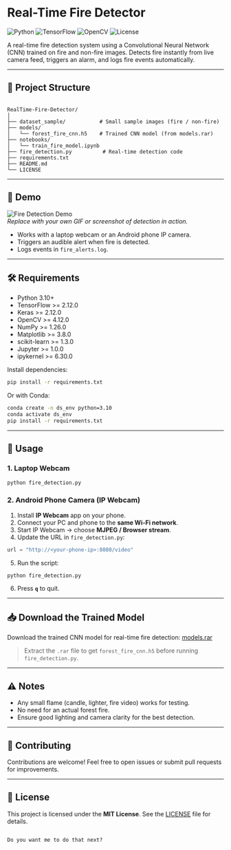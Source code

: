 # Real-Time Fire Detector

![Python](https://img.shields.io/badge/python-3.10+-blue)
![TensorFlow](https://img.shields.io/badge/tensorflow-2.12+-orange)
![OpenCV](https://img.shields.io/badge/opencv-4.12-green)
![License](https://img.shields.io/badge/license-MIT-blue)

A real-time fire detection system using a Convolutional Neural Network (CNN) trained on fire and non-fire images. Detects fire instantly from live camera feed, triggers an alarm, and logs fire events automatically.

---

## 📁 Project Structure

```

RealTime-Fire-Detector/
│
├── dataset_sample/           # Small sample images (fire / non-fire)
├── models/
│   └── forest_fire_cnn.h5    # Trained CNN model (from models.rar)
├── notebooks/
│   └── train_fire_model.ipynb
├── fire_detection.py          # Real-time detection code
├── requirements.txt
├── README.md
└── LICENSE

````

---

## 🎥 Demo

![Fire Detection Demo](images/demo.gif)  
*Replace with your own GIF or screenshot of detection in action.*

- Works with a laptop webcam or an Android phone IP camera.  
- Triggers an audible alert when fire is detected.  
- Logs events in `fire_alerts.log`.

---

## 🛠️ Requirements

- Python 3.10+  
- TensorFlow >= 2.12.0  
- Keras >= 2.12.0  
- OpenCV >= 4.12.0  
- NumPy >= 1.26.0  
- Matplotlib >= 3.8.0  
- scikit-learn >= 1.3.0  
- Jupyter >= 1.0.0  
- ipykernel >= 6.30.0  

Install dependencies:

```bash
pip install -r requirements.txt
````

Or with Conda:

```bash
conda create -n ds_env python=3.10
conda activate ds_env
pip install -r requirements.txt
```

---

## 🚀 Usage

### **1. Laptop Webcam**

```bash
python fire_detection.py
```

### **2. Android Phone Camera (IP Webcam)**

1. Install **IP Webcam** app on your phone.
2. Connect your PC and phone to the **same Wi-Fi network**.
3. Start IP Webcam → choose **MJPEG / Browser stream**.
4. Update the URL in `fire_detection.py`:

```python
url = "http://<your-phone-ip>:8080/video"
```

5. Run the script:

```bash
python fire_detection.py
```

6. Press **`q`** to quit.

---

## 📥 Download the Trained Model

Download the trained CNN model for real-time fire detection:
[models.rar](https://github.com/malik8154/RealTime-Fire-Detector/releases/download/v1.0/models.rar)

> Extract the `.rar` file to get `forest_fire_cnn.h5` before running `fire_detection.py`.

---

## ⚠️ Notes

* Any small flame (candle, lighter, fire video) works for testing.
* No need for an actual forest fire.
* Ensure good lighting and camera clarity for the best detection.

---

## 🤝 Contributing

Contributions are welcome! Feel free to open issues or submit pull requests for improvements.

---

## 📌 License

This project is licensed under the **MIT License**. See the [LICENSE](LICENSE) file for details.

```

Do you want me to do that next?
```
